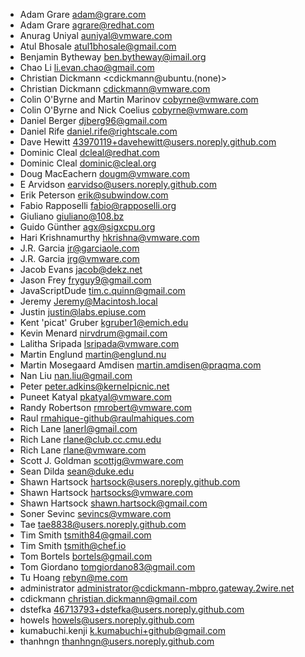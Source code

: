 * Adam Grare <adam@grare.com>
* Adam Grare <agrare@redhat.com>
* Anurag Uniyal <auniyal@vmware.com>
* Atul Bhosale <atul1bhosale@gmail.com>
* Benjamin Bytheway <ben.bytheway@imail.org>
* Chao Li <li.evan.chao@gmail.com>
* Christian Dickmann <cdickmann@ubuntu.(none)>
* Christian Dickmann <cdickmann@vmware.com>
* Colin O'Byrne and Martin Marinov <cobyrne@vmware.com>
* Colin O'Byrne and Nick Coelius <cobyrne@vmware.com>
* Daniel Berger <djberg96@gmail.com>
* Daniel Rife <daniel.rife@rightscale.com>
* Dave Hewitt <43970119+davehewitt@users.noreply.github.com>
* Dominic Cleal <dcleal@redhat.com>
* Dominic Cleal <dominic@cleal.org>
* Doug MacEachern <dougm@vmware.com>
* E Arvidson <earvidso@users.noreply.github.com>
* Erik Peterson <erik@subwindow.com>
* Fabio Rapposelli <fabio@rapposelli.org>
* Giuliano <giuliano@108.bz>
* Guido Günther <agx@sigxcpu.org>
* Hari Krishnamurthy <hkrishna@vmware.com>
* J.R. Garcia <jr@garciaole.com>
* J.R. Garcia <jrg@vmware.com>
* Jacob Evans <jacob@dekz.net>
* Jason Frey <fryguy9@gmail.com>
* JavaScriptDude <tim.c.quinn@gmail.com>
* Jeremy <Jeremy@Macintosh.local>
* Justin <justin@labs.epiuse.com>
* Kent 'picat' Gruber <kgruber1@emich.edu>
* Kevin Menard <nirvdrum@gmail.com>
* Lalitha Sripada <lsripada@vmware.com>
* Martin Englund <martin@englund.nu>
* Martin Mosegaard Amdisen <martin.amdisen@praqma.com>
* Nan Liu <nan.liu@gmail.com>
* Peter <peter.adkins@kernelpicnic.net>
* Puneet Katyal <pkatyal@vmware.com>
* Randy Robertson <rmrobert@vmware.com>
* Raul <rmahique-github@raulmahiques.com>
* Rich Lane <lanerl@gmail.com>
* Rich Lane <rlane@club.cc.cmu.edu>
* Rich Lane <rlane@vmware.com>
* Scott J. Goldman <scottjg@vmware.com>
* Sean Dilda <sean@duke.edu>
* Shawn Hartsock <hartsock@users.noreply.github.com>
* Shawn Hartsock <hartsocks@vmware.com>
* Shawn Hartsock <shawn.hartsock@gmail.com>
* Soner Sevinc <sevincs@vmware.com>
* Tae <tae8838@users.noreply.github.com>
* Tim Smith <tsmith84@gmail.com>
* Tim Smith <tsmith@chef.io>
* Tom Bortels <bortels@gmail.com>
* Tom Giordano <tomgiordano83@gmail.com>
* Tu Hoang <rebyn@me.com>
* administrator <administrator@cdickmann-mbpro.gateway.2wire.net>
* cdickmann <christian.dickmann@gmail.com>
* dstefka <46713793+dstefka@users.noreply.github.com>
* howels <howels@users.noreply.github.com>
* kumabuchi.kenji <k.kumabuchi+github@gmail.com>
* thanhngn <thanhngn@users.noreply.github.com>
